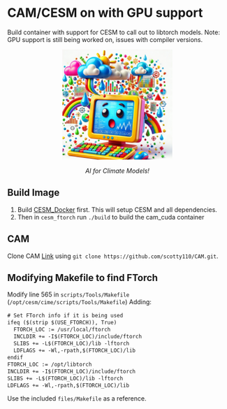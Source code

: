 # CAM/CESM on with GPU support 
Build container with support for CESM to call out to libtorch models. 
Note: GPU support is still being worked on, issues with compiler versions. 

<div style="text-align: center;">
  <img src="images/climate_computer.jpg" style="width:50%;">
  <p><em>AI for Climate Models!</em></p>
</div>

## Build Image
1. Build [CESM_Docker](https://github.com/scotty110/CESM_Docker) first. This will setup CESM and all dependencies. 
2. Then in `cesm_ftorch` run `./build` to build the cam_cuda container

## CAM
Clone CAM [Link](https://github.com/scotty110/CAM) using `git clone https://github.com/scotty110/CAM.git`. 

## Modifying Makefile to find FTorch
Modify line 565 in `scripts/Tools/Makefile` (`/opt/cesm/cime/scripts/Tools/Makefile`)
Adding: 

```
# Set FTorch info if it is being used
ifeq ($(strip $(USE_FTORCH)), True)
  FTORCH_LOC := /usr/local/ftorch
  INCLDIR += -I$(FTORCH_LOC)/include/ftorch
  SLIBS += -L$(FTORCH_LOC)/lib -lftorch
  LDFLAGS += -Wl,-rpath,$(FTORCH_LOC)/lib
endif
FTORCH_LOC := /opt/libtorch
INCLDIR += -I$(FTORCH_LOC)/include/ftorch
SLIBS += -L$(FTORCH_LOC)/lib -lftorch
LDFLAGS += -Wl,-rpath,$(FTORCH_LOC)/lib
```
Use the included `files/Makefile` as a reference.


